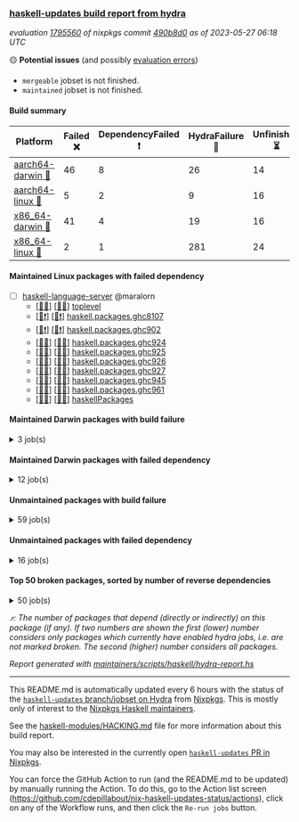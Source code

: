 ### [haskell-updates build report from hydra](https://hydra.nixos.org/jobset/nixpkgs/haskell-updates)
*evaluation [1795560](https://hydra.nixos.org/eval/1795560) of nixpkgs commit [490b8d0](https://github.com/NixOS/nixpkgs/commits/490b8d0c9a95da15df3af839cd65b924fe8f0d9a) as of 2023-05-27 06:18 UTC*

:yellow_circle: **Potential issues** (and possibly [evaluation errors](https://hydra.nixos.org/jobset/nixpkgs/haskell-updates))
  * `mergeable` jobset is not finished.
  * `maintained` jobset is not finished.

#### Build summary

 | Platform | Failed :x: | DependencyFailed :heavy_exclamation_mark: | HydraFailure :construction: | Unfinished :hourglass_flowing_sand: | Success :heavy_check_mark: | 
 | --- | --- | --- | --- | --- | --- | 
 | [aarch64-darwin :green_apple:](https://hydra.nixos.org/eval/1795560?filter=.aarch64-darwin) | 46 | 8 | 26 | 14 | 6422 | 
 | [aarch64-linux :iphone:](https://hydra.nixos.org/eval/1795560?filter=.aarch64-linux) | 5 | 2 | 9 | 16 | 6558 | 
 | [x86_64-darwin :apple:](https://hydra.nixos.org/eval/1795560?filter=.x86_64-darwin) | 41 | 4 | 19 | 16 | 6453 | 
 | [x86_64-linux :penguin:](https://hydra.nixos.org/eval/1795560?filter=.x86_64-linux) | 2 | 1 | 281 | 24 | 6329 | 
#### Maintained Linux packages with failed dependency
- [ ] [haskell-language-server](https://hydra.nixos.org/eval/1795560?filter=haskell-language-server) @maralorn
  - [[:iphone::construction:]](https://hydra.nixos.org/build/220674954) [[:penguin::construction:]](https://hydra.nixos.org/build/220668556) [toplevel](https://hydra.nixos.org/eval/1795560?filter=haskell-language-server)
  - [[:iphone::heavy_exclamation_mark:]](https://hydra.nixos.org/build/221745292) [[:penguin::heavy_exclamation_mark:]](https://hydra.nixos.org/build/221745296) [haskell.packages.ghc8107](https://hydra.nixos.org/eval/1795560?filter=haskell.packages.ghc8107.haskell-language-server)
  - [[:iphone::heavy_exclamation_mark:]](https://hydra.nixos.org/build/221745294) [[:penguin::heavy_exclamation_mark:]](https://hydra.nixos.org/build/221745299) [haskell.packages.ghc902](https://hydra.nixos.org/eval/1795560?filter=haskell.packages.ghc902.haskell-language-server)
  - [[:iphone::construction:]](https://hydra.nixos.org/build/220667219) [[:penguin::construction:]](https://hydra.nixos.org/build/220672480) [haskell.packages.ghc924](https://hydra.nixos.org/eval/1795560?filter=haskell.packages.ghc924.haskell-language-server)
  - [[:iphone::construction:]](https://hydra.nixos.org/build/220680070) [[:penguin::construction:]](https://hydra.nixos.org/build/220675760) [haskell.packages.ghc925](https://hydra.nixos.org/eval/1795560?filter=haskell.packages.ghc925.haskell-language-server)
  - [[:iphone::construction:]](https://hydra.nixos.org/build/220671491) [[:penguin::construction:]](https://hydra.nixos.org/build/220669832) [haskell.packages.ghc926](https://hydra.nixos.org/eval/1795560?filter=haskell.packages.ghc926.haskell-language-server)
  - [[:iphone::construction:]](https://hydra.nixos.org/build/220668489) [[:penguin::construction:]](https://hydra.nixos.org/build/220670980) [haskell.packages.ghc927](https://hydra.nixos.org/eval/1795560?filter=haskell.packages.ghc927.haskell-language-server)
  - [[:iphone::construction:]](https://hydra.nixos.org/build/220679066) [[:penguin::construction:]](https://hydra.nixos.org/build/220677753) [haskell.packages.ghc945](https://hydra.nixos.org/eval/1795560?filter=haskell.packages.ghc945.haskell-language-server)
  - [[:iphone::construction:]](https://hydra.nixos.org/build/220673971) [[:penguin::construction:]](https://hydra.nixos.org/build/220672856) [haskell.packages.ghc961](https://hydra.nixos.org/eval/1795560?filter=haskell.packages.ghc961.haskell-language-server)
  - [[:iphone::construction:]](https://hydra.nixos.org/build/220667119) [[:penguin::construction:]](https://hydra.nixos.org/build/220675067) [haskellPackages](https://hydra.nixos.org/eval/1795560?filter=haskellPackages.haskell-language-server)
#### Maintained Darwin packages with build failure
<details><summary>3 job(s) </summary>

- [ ] [gitit](https://hydra.nixos.org/eval/1795560?filter=gitit) @Profpatsch @sternenseemann
  - [[:green_apple::x:]](https://hydra.nixos.org/build/221789160) [[:apple::heavy_check_mark:]](https://hydra.nixos.org/build/221788917) [toplevel](https://hydra.nixos.org/eval/1795560?filter=gitit)
  - [[:green_apple::heavy_check_mark:]](https://hydra.nixos.org/build/221788954) [[:apple::heavy_check_mark:]](https://hydra.nixos.org/build/221789016) [haskellPackages](https://hydra.nixos.org/eval/1795560?filter=haskellPackages.gitit)
</details>

#### Maintained Darwin packages with failed dependency
<details><summary>12 job(s) </summary>

- [ ] [haskell-language-server](https://hydra.nixos.org/eval/1795560?filter=haskell-language-server) @maralorn
  - [[:green_apple::construction:]](https://hydra.nixos.org/build/220671651) [[:apple::construction:]](https://hydra.nixos.org/build/220674674) [toplevel](https://hydra.nixos.org/eval/1795560?filter=haskell-language-server)
  - [[:green_apple::heavy_exclamation_mark:]](https://hydra.nixos.org/build/221745303) [[:apple::heavy_exclamation_mark:]](https://hydra.nixos.org/build/221745302) [haskell.packages.ghc8107](https://hydra.nixos.org/eval/1795560?filter=haskell.packages.ghc8107.haskell-language-server)
  - [[:green_apple::heavy_exclamation_mark:]](https://hydra.nixos.org/build/221745291) [[:apple::heavy_exclamation_mark:]](https://hydra.nixos.org/build/221745297) [haskell.packages.ghc902](https://hydra.nixos.org/eval/1795560?filter=haskell.packages.ghc902.haskell-language-server)
  - [[:green_apple::construction:]](https://hydra.nixos.org/build/220669910) [[:apple::construction:]](https://hydra.nixos.org/build/220673658) [haskell.packages.ghc924](https://hydra.nixos.org/eval/1795560?filter=haskell.packages.ghc924.haskell-language-server)
  - [[:green_apple::construction:]](https://hydra.nixos.org/build/220678891) [[:apple::construction:]](https://hydra.nixos.org/build/220673143) [haskell.packages.ghc925](https://hydra.nixos.org/eval/1795560?filter=haskell.packages.ghc925.haskell-language-server)
  - [[:green_apple::construction:]](https://hydra.nixos.org/build/220678748) [[:apple::construction:]](https://hydra.nixos.org/build/220664423) [haskell.packages.ghc926](https://hydra.nixos.org/eval/1795560?filter=haskell.packages.ghc926.haskell-language-server)
  - [[:green_apple::construction:]](https://hydra.nixos.org/build/220666573) [[:apple::construction:]](https://hydra.nixos.org/build/220666424) [haskell.packages.ghc927](https://hydra.nixos.org/eval/1795560?filter=haskell.packages.ghc927.haskell-language-server)
  - [[:green_apple::construction:]](https://hydra.nixos.org/build/220665154) [[:apple::construction:]](https://hydra.nixos.org/build/220671071) [haskell.packages.ghc945](https://hydra.nixos.org/eval/1795560?filter=haskell.packages.ghc945.haskell-language-server)
  - [[:green_apple::construction:]](https://hydra.nixos.org/build/220663355) [[:apple::construction:]](https://hydra.nixos.org/build/220666320) [haskell.packages.ghc961](https://hydra.nixos.org/eval/1795560?filter=haskell.packages.ghc961.haskell-language-server)
  - [[:green_apple::construction:]](https://hydra.nixos.org/build/220673221) [[:apple::construction:]](https://hydra.nixos.org/build/220666377) [haskellPackages](https://hydra.nixos.org/eval/1795560?filter=haskellPackages.haskell-language-server)
- [ ] [[:green_apple::heavy_exclamation_mark:]](https://hydra.nixos.org/build/220674599) [[:apple::construction:]](https://hydra.nixos.org/build/220665526) [haskellPackages.streamly-lmdb](https://hydra.nixos.org/eval/1795560?filter=haskellPackages.streamly-lmdb) @shlok
</details>

#### Unmaintained packages with build failure
<details><summary>59 job(s) </summary>

- [ ] [[:green_apple::x:]](https://hydra.nixos.org/build/220667266) [[:iphone::heavy_check_mark:]](https://hydra.nixos.org/build/220672591) [[:apple::heavy_check_mark:]](https://hydra.nixos.org/build/220666229) [[:penguin::heavy_check_mark:]](https://hydra.nixos.org/build/220663004) [haskellPackages.di-core](https://hydra.nixos.org/eval/1795560?filter=haskellPackages.di-core)  :arrow_heading_up: 8 | 11
- [ ] [[:green_apple::x:]](https://hydra.nixos.org/build/221759939) [[:iphone::hourglass_flowing_sand:]](https://hydra.nixos.org/build/221759945) [[:apple::x:]](https://hydra.nixos.org/build/221759859) [[:penguin::hourglass_flowing_sand:]](https://hydra.nixos.org/build/221759933) [haskellPackages.inline-r](https://hydra.nixos.org/eval/1795560?filter=haskellPackages.inline-r)  :arrow_heading_up: 1 | 4
- [ ] [[:green_apple::heavy_check_mark:]](https://hydra.nixos.org/build/219814299) [[:iphone::x:]](https://hydra.nixos.org/build/219825954) [[:apple::heavy_check_mark:]](https://hydra.nixos.org/build/219822238) [[:penguin::heavy_check_mark:]](https://hydra.nixos.org/build/219821736) [haskellPackages.long-double](https://hydra.nixos.org/eval/1795560?filter=haskellPackages.long-double)  :arrow_heading_up: 1 | 2
- [ ] [[:green_apple::x:]](https://hydra.nixos.org/build/220663914) [[:iphone::heavy_check_mark:]](https://hydra.nixos.org/build/220667392) [[:apple::construction:]](https://hydra.nixos.org/build/220663478) [[:penguin::heavy_check_mark:]](https://hydra.nixos.org/build/220664487) [haskellPackages.posix-socket](https://hydra.nixos.org/eval/1795560?filter=haskellPackages.posix-socket)  :arrow_heading_up: 1 | 2
- [ ] [[:green_apple::x:]](https://hydra.nixos.org/build/219822134) [[:iphone::heavy_check_mark:]](https://hydra.nixos.org/build/220654727) [[:apple::x:]](https://hydra.nixos.org/build/219812749) [[:penguin::heavy_check_mark:]](https://hydra.nixos.org/build/220654786) [haskellPackages.openal-ffi](https://hydra.nixos.org/eval/1795560?filter=haskellPackages.openal-ffi)  :arrow_heading_up: 1 | 1
- [ ] [[:green_apple::heavy_check_mark:]](https://hydra.nixos.org/build/219822225) [[:iphone::x:]](https://hydra.nixos.org/build/219803223) [[:apple::heavy_check_mark:]](https://hydra.nixos.org/build/219803406) [[:penguin::heavy_check_mark:]](https://hydra.nixos.org/build/219805721) [haskellPackages.freetype2](https://hydra.nixos.org/eval/1795560?filter=haskellPackages.freetype2)  :arrow_heading_up: 0 | 11
- [ ] [[:green_apple::x:]](https://hydra.nixos.org/build/219812129) [[:iphone::heavy_check_mark:]](https://hydra.nixos.org/build/219809287) [[:apple::x:]](https://hydra.nixos.org/build/219811502) [[:penguin::heavy_check_mark:]](https://hydra.nixos.org/build/219816947) [haskellPackages.llvm-tf](https://hydra.nixos.org/eval/1795560?filter=haskellPackages.llvm-tf)  :arrow_heading_up: 0 | 6
- [ ] [[:green_apple::construction:]](https://hydra.nixos.org/build/220664003) [[:iphone::heavy_check_mark:]](https://hydra.nixos.org/build/220664160) [[:apple::x:]](https://hydra.nixos.org/build/220668969) [[:penguin::heavy_check_mark:]](https://hydra.nixos.org/build/220670378) [haskellPackages.pipes-zlib](https://hydra.nixos.org/eval/1795560?filter=haskellPackages.pipes-zlib)  :arrow_heading_up: 0 | 5
- [ ] [[:green_apple::x:]](https://hydra.nixos.org/build/220662956) [[:iphone::heavy_check_mark:]](https://hydra.nixos.org/build/220675345) [[:apple::heavy_check_mark:]](https://hydra.nixos.org/build/220676979) [[:penguin::heavy_check_mark:]](https://hydra.nixos.org/build/220665680) [haskellPackages.folds](https://hydra.nixos.org/eval/1795560?filter=haskellPackages.folds)  :arrow_heading_up: 0 | 3
- [ ] [[:green_apple::x:]](https://hydra.nixos.org/build/219813459) [[:iphone::x:]](https://hydra.nixos.org/build/219807333) [[:apple::heavy_check_mark:]](https://hydra.nixos.org/build/219815125) [[:penguin::heavy_check_mark:]](https://hydra.nixos.org/build/219809651) [haskellPackages.picosat](https://hydra.nixos.org/eval/1795560?filter=haskellPackages.picosat)  :arrow_heading_up: 0 | 3
- [ ] [[:green_apple::x:]](https://hydra.nixos.org/build/219800520) [[:iphone::heavy_check_mark:]](https://hydra.nixos.org/build/219812915) [[:apple::heavy_check_mark:]](https://hydra.nixos.org/build/219810990) [[:penguin::heavy_check_mark:]](https://hydra.nixos.org/build/219819715) [haskellPackages.LibZip](https://hydra.nixos.org/eval/1795560?filter=haskellPackages.LibZip)  :arrow_heading_up: 0 | 2
- [ ] [[:green_apple::heavy_check_mark:]](https://hydra.nixos.org/build/220675337) [[:iphone::heavy_check_mark:]](https://hydra.nixos.org/build/220674799) [[:apple::x:]](https://hydra.nixos.org/build/220673501) [[:penguin::heavy_check_mark:]](https://hydra.nixos.org/build/220674366) [haskellPackages.quic](https://hydra.nixos.org/eval/1795560?filter=haskellPackages.quic)  :arrow_heading_up: 0 | 2
- [ ] [[:green_apple::x:]](https://hydra.nixos.org/build/220667776) [[:iphone::heavy_check_mark:]](https://hydra.nixos.org/build/220663749) [[:apple::heavy_check_mark:]](https://hydra.nixos.org/build/220663336) [[:penguin::heavy_check_mark:]](https://hydra.nixos.org/build/220680678) [haskellPackages.rocksdb-haskell](https://hydra.nixos.org/eval/1795560?filter=haskellPackages.rocksdb-haskell)  :arrow_heading_up: 0 | 2
- [ ] [[:green_apple::construction:]](https://hydra.nixos.org/build/220674495) [[:iphone::heavy_check_mark:]](https://hydra.nixos.org/build/220670948) [[:apple::x:]](https://hydra.nixos.org/build/220672647) [[:penguin::heavy_check_mark:]](https://hydra.nixos.org/build/220665306) [haskellPackages.h-raylib](https://hydra.nixos.org/eval/1795560?filter=haskellPackages.h-raylib)  :arrow_heading_up: 0 | 1
- [ ] [[:green_apple::x:]](https://hydra.nixos.org/build/219825934) [[:iphone::heavy_check_mark:]](https://hydra.nixos.org/build/219821588) [[:apple::x:]](https://hydra.nixos.org/build/219816946) [[:penguin::heavy_check_mark:]](https://hydra.nixos.org/build/219801127) [haskellPackages.hamid](https://hydra.nixos.org/eval/1795560?filter=haskellPackages.hamid)  :arrow_heading_up: 0 | 1
- [ ] [[:green_apple::x:]](https://hydra.nixos.org/build/219819697) [[:iphone::heavy_check_mark:]](https://hydra.nixos.org/build/219822624) [[:apple::x:]](https://hydra.nixos.org/build/219800704) [[:penguin::heavy_check_mark:]](https://hydra.nixos.org/build/219816187) [haskellPackages.huckleberry](https://hydra.nixos.org/eval/1795560?filter=haskellPackages.huckleberry)  :arrow_heading_up: 0 | 1
- [ ] [[:green_apple::heavy_check_mark:]](https://hydra.nixos.org/build/220680094) [[:iphone::heavy_check_mark:]](https://hydra.nixos.org/build/220667181) [[:apple::heavy_check_mark:]](https://hydra.nixos.org/build/220669571) [[:penguin::x:]](https://hydra.nixos.org/build/220680646) [haskellPackages.openai-servant](https://hydra.nixos.org/eval/1795560?filter=haskellPackages.openai-servant)  :arrow_heading_up: 0 | 1
- [ ] [[:green_apple::x:]](https://hydra.nixos.org/build/219820633) [[:iphone::heavy_check_mark:]](https://hydra.nixos.org/build/219806252) [[:apple::x:]](https://hydra.nixos.org/build/219824785) [[:penguin::heavy_check_mark:]](https://hydra.nixos.org/build/219812547) [haskellPackages.select](https://hydra.nixos.org/eval/1795560?filter=haskellPackages.select)  :arrow_heading_up: 0 | 1
- [ ] [[:green_apple::x:]](https://hydra.nixos.org/build/220664008) [[:iphone::heavy_check_mark:]](https://hydra.nixos.org/build/220669896) [[:apple::x:]](https://hydra.nixos.org/build/220668553) [[:penguin::heavy_check_mark:]](https://hydra.nixos.org/build/220664077) [haskellPackages.sysinfo](https://hydra.nixos.org/eval/1795560?filter=haskellPackages.sysinfo)  :arrow_heading_up: 0 | 1
- [ ] [[:green_apple::heavy_check_mark:]](https://hydra.nixos.org/build/220666676) [[:iphone::heavy_check_mark:]](https://hydra.nixos.org/build/220677456) [[:apple::x:]](https://hydra.nixos.org/build/220679040) [[:penguin::heavy_check_mark:]](https://hydra.nixos.org/build/220663626) [haskellPackages.FractalArt](https://hydra.nixos.org/eval/1795560?filter=haskellPackages.FractalArt) 
- [ ] [[:green_apple::heavy_check_mark:]](https://hydra.nixos.org/build/219804981) [[:iphone::x:]](https://hydra.nixos.org/build/219820285) [[:apple::heavy_check_mark:]](https://hydra.nixos.org/build/219811233) [[:penguin::heavy_check_mark:]](https://hydra.nixos.org/build/219808597) [haskellPackages.HsASA](https://hydra.nixos.org/eval/1795560?filter=haskellPackages.HsASA) 
- [ ] [[:green_apple::x:]](https://hydra.nixos.org/build/219814180) [[:iphone::heavy_check_mark:]](https://hydra.nixos.org/build/220654625) [[:apple::x:]](https://hydra.nixos.org/build/219800504) [[:penguin::heavy_check_mark:]](https://hydra.nixos.org/build/220654775) [haskellPackages.al](https://hydra.nixos.org/eval/1795560?filter=haskellPackages.al) 
- [ ] [[:green_apple::heavy_check_mark:]](https://hydra.nixos.org/build/220668788) [[:iphone::heavy_check_mark:]](https://hydra.nixos.org/build/220668407) [[:apple::x:]](https://hydra.nixos.org/build/220675331) [[:penguin::heavy_check_mark:]](https://hydra.nixos.org/build/220669322) [haskellPackages.env-extra](https://hydra.nixos.org/eval/1795560?filter=haskellPackages.env-extra) 
- [ ] [[:green_apple::construction:]](https://hydra.nixos.org/build/220666028) [[:iphone::heavy_check_mark:]](https://hydra.nixos.org/build/220673941) [[:apple::x:]](https://hydra.nixos.org/build/220667021) [[:penguin::heavy_check_mark:]](https://hydra.nixos.org/build/220668977) [haskellPackages.epub-tools](https://hydra.nixos.org/eval/1795560?filter=haskellPackages.epub-tools) 
- [ ] [[:green_apple::x:]](https://hydra.nixos.org/build/220679754) [[:iphone::heavy_check_mark:]](https://hydra.nixos.org/build/220663220) [[:apple::heavy_check_mark:]](https://hydra.nixos.org/build/220666586) [[:penguin::heavy_check_mark:]](https://hydra.nixos.org/build/220669034) [haskellPackages.executable-hash](https://hydra.nixos.org/eval/1795560?filter=haskellPackages.executable-hash) 
- [ ] [[:green_apple::x:]](https://hydra.nixos.org/build/219809876) [[:iphone::heavy_check_mark:]](https://hydra.nixos.org/build/219804080) [[:apple::x:]](https://hydra.nixos.org/build/219823069) [[:penguin::heavy_check_mark:]](https://hydra.nixos.org/build/219807643) [haskellPackages.float128](https://hydra.nixos.org/eval/1795560?filter=haskellPackages.float128) 
- [ ] [[:green_apple::x:]](https://hydra.nixos.org/build/219801234) [[:iphone::heavy_check_mark:]](https://hydra.nixos.org/build/219826945) [[:apple::x:]](https://hydra.nixos.org/build/219804199) [[:penguin::heavy_check_mark:]](https://hydra.nixos.org/build/219813269) [haskellPackages.fudgets](https://hydra.nixos.org/eval/1795560?filter=haskellPackages.fudgets) 
- [ ] [[:green_apple::x:]](https://hydra.nixos.org/build/220663823) [[:iphone::heavy_check_mark:]](https://hydra.nixos.org/build/220667000) [[:apple::x:]](https://hydra.nixos.org/build/220681099) [[:penguin::heavy_check_mark:]](https://hydra.nixos.org/build/220677047) [haskellPackages.gerrit](https://hydra.nixos.org/eval/1795560?filter=haskellPackages.gerrit) 
- [ ] [[:green_apple::x:]](https://hydra.nixos.org/build/220664698) [[:apple::construction:]](https://hydra.nixos.org/build/220666452) [haskellPackages.gtk-mac-integration](https://hydra.nixos.org/eval/1795560?filter=haskellPackages.gtk-mac-integration) 
- [ ] [[:green_apple::x:]](https://hydra.nixos.org/build/220665066) [[:apple::construction:]](https://hydra.nixos.org/build/220677797) [haskellPackages.gtk3-mac-integration](https://hydra.nixos.org/eval/1795560?filter=haskellPackages.gtk3-mac-integration) 
- [ ] [[:green_apple::x:]](https://hydra.nixos.org/build/220665837) [[:iphone::heavy_check_mark:]](https://hydra.nixos.org/build/220676244) [[:apple::x:]](https://hydra.nixos.org/build/220671509) [[:penguin::heavy_check_mark:]](https://hydra.nixos.org/build/220678334) [haskellPackages.hinotify-conduit](https://hydra.nixos.org/eval/1795560?filter=haskellPackages.hinotify-conduit) 
- [ ] [[:green_apple::x:]](https://hydra.nixos.org/build/221789035) [[:iphone::construction:]](https://hydra.nixos.org/build/220666984) [[:apple::x:]](https://hydra.nixos.org/build/221788751) [[:penguin::x:]](https://hydra.nixos.org/build/220670881) [haskellPackages.hprox](https://hydra.nixos.org/eval/1795560?filter=haskellPackages.hprox) 
- [ ] [[:green_apple::x:]](https://hydra.nixos.org/build/219821028) [[:iphone::heavy_check_mark:]](https://hydra.nixos.org/build/219807066) [[:apple::x:]](https://hydra.nixos.org/build/219813734) [[:penguin::heavy_check_mark:]](https://hydra.nixos.org/build/219804801) [haskellPackages.hsshellscript](https://hydra.nixos.org/eval/1795560?filter=haskellPackages.hsshellscript) 
- [ ] [[:green_apple::x:]](https://hydra.nixos.org/build/219810435) [[:iphone::heavy_check_mark:]](https://hydra.nixos.org/build/219825726) [[:apple::x:]](https://hydra.nixos.org/build/219811526) [[:penguin::heavy_check_mark:]](https://hydra.nixos.org/build/219822429) [haskellPackages.hssourceinfo](https://hydra.nixos.org/eval/1795560?filter=haskellPackages.hssourceinfo) 
- [ ] [[:green_apple::construction:]](https://hydra.nixos.org/build/220678028) [[:iphone::heavy_check_mark:]](https://hydra.nixos.org/build/220663334) [[:apple::x:]](https://hydra.nixos.org/build/220676920) [[:penguin::heavy_check_mark:]](https://hydra.nixos.org/build/220667254) [haskellPackages.hunspell-hs](https://hydra.nixos.org/eval/1795560?filter=haskellPackages.hunspell-hs) 
- [ ] [[:apple::x:]](https://hydra.nixos.org/build/220679278) [[:penguin::heavy_check_mark:]](https://hydra.nixos.org/build/220668669) [haskellPackages.inline-asm](https://hydra.nixos.org/eval/1795560?filter=haskellPackages.inline-asm) 
- [ ] [[:green_apple::x:]](https://hydra.nixos.org/build/220675129) [[:iphone::heavy_check_mark:]](https://hydra.nixos.org/build/220666017) [[:apple::x:]](https://hydra.nixos.org/build/220672131) [[:penguin::heavy_check_mark:]](https://hydra.nixos.org/build/220668910) [haskellPackages.interprocess](https://hydra.nixos.org/eval/1795560?filter=haskellPackages.interprocess) 
- [ ] [[:green_apple::x:]](https://hydra.nixos.org/build/220663530) [[:iphone::heavy_check_mark:]](https://hydra.nixos.org/build/220678870) [[:apple::x:]](https://hydra.nixos.org/build/220678665) [[:penguin::heavy_check_mark:]](https://hydra.nixos.org/build/220675835) [haskellPackages.intricacy](https://hydra.nixos.org/eval/1795560?filter=haskellPackages.intricacy) 
- [ ] [[:green_apple::x:]](https://hydra.nixos.org/build/220666058) [[:iphone::heavy_check_mark:]](https://hydra.nixos.org/build/220677206) [[:apple::x:]](https://hydra.nixos.org/build/220676170) [[:penguin::heavy_check_mark:]](https://hydra.nixos.org/build/220677537) [haskellPackages.ipcvar](https://hydra.nixos.org/eval/1795560?filter=haskellPackages.ipcvar) 
- [ ] [[:green_apple::x:]](https://hydra.nixos.org/build/219800542) [[:apple::x:]](https://hydra.nixos.org/build/219820765) [haskellPackages.kqueue](https://hydra.nixos.org/eval/1795560?filter=haskellPackages.kqueue) 
- [ ] [[:green_apple::x:]](https://hydra.nixos.org/build/220663666) [[:iphone::heavy_check_mark:]](https://hydra.nixos.org/build/220666513) [[:apple::heavy_check_mark:]](https://hydra.nixos.org/build/220674246) [[:penguin::heavy_check_mark:]](https://hydra.nixos.org/build/220671788) [haskellPackages.leveldb-haskell-fork](https://hydra.nixos.org/eval/1795560?filter=haskellPackages.leveldb-haskell-fork) 
- [ ] [[:green_apple::x:]](https://hydra.nixos.org/build/219822295) [[:iphone::heavy_check_mark:]](https://hydra.nixos.org/build/219818808) [[:apple::x:]](https://hydra.nixos.org/build/219814308) [[:penguin::heavy_check_mark:]](https://hydra.nixos.org/build/219826096) [haskellPackages.linux-framebuffer](https://hydra.nixos.org/eval/1795560?filter=haskellPackages.linux-framebuffer) 
- [ ] [[:green_apple::x:]](https://hydra.nixos.org/build/220678588) [[:iphone::heavy_check_mark:]](https://hydra.nixos.org/build/220669681) [[:apple::x:]](https://hydra.nixos.org/build/220665896) [[:penguin::heavy_check_mark:]](https://hydra.nixos.org/build/220666608) [haskellPackages.memzero](https://hydra.nixos.org/eval/1795560?filter=haskellPackages.memzero) 
- [ ] [[:green_apple::x:]](https://hydra.nixos.org/build/220669328) [[:iphone::heavy_check_mark:]](https://hydra.nixos.org/build/220672682) [[:apple::construction:]](https://hydra.nixos.org/build/220663980) [[:penguin::heavy_check_mark:]](https://hydra.nixos.org/build/220677561) [haskellPackages.persistent-pagination](https://hydra.nixos.org/eval/1795560?filter=haskellPackages.persistent-pagination) 
- [ ] [[:green_apple::construction:]](https://hydra.nixos.org/build/220670688) [[:iphone::heavy_check_mark:]](https://hydra.nixos.org/build/220673411) [[:apple::x:]](https://hydra.nixos.org/build/220679370) [[:penguin::heavy_check_mark:]](https://hydra.nixos.org/build/220680712) [haskellPackages.phatsort](https://hydra.nixos.org/eval/1795560?filter=haskellPackages.phatsort) 
- [ ] [[:green_apple::x:]](https://hydra.nixos.org/build/220671408) [[:iphone::heavy_check_mark:]](https://hydra.nixos.org/build/220677073) [[:apple::x:]](https://hydra.nixos.org/build/220678684) [[:penguin::heavy_check_mark:]](https://hydra.nixos.org/build/220667629) [haskellPackages.ping-wrapper](https://hydra.nixos.org/eval/1795560?filter=haskellPackages.ping-wrapper) 
- [ ] [[:green_apple::x:]](https://hydra.nixos.org/build/220675618) [[:iphone::heavy_check_mark:]](https://hydra.nixos.org/build/220663840) [[:apple::x:]](https://hydra.nixos.org/build/220671638) [[:penguin::heavy_check_mark:]](https://hydra.nixos.org/build/220672243) [haskellPackages.posix-timer](https://hydra.nixos.org/eval/1795560?filter=haskellPackages.posix-timer) 
- [ ] [[:green_apple::x:]](https://hydra.nixos.org/build/220668876) [[:iphone::heavy_check_mark:]](https://hydra.nixos.org/build/220669898) [[:apple::x:]](https://hydra.nixos.org/build/220663210) [[:penguin::heavy_check_mark:]](https://hydra.nixos.org/build/220675360) [haskellPackages.procex](https://hydra.nixos.org/eval/1795560?filter=haskellPackages.procex) 
- [ ] [[:green_apple::x:]](https://hydra.nixos.org/build/220669367) [[:iphone::heavy_check_mark:]](https://hydra.nixos.org/build/220673784) [[:apple::x:]](https://hydra.nixos.org/build/220664292) [[:penguin::heavy_check_mark:]](https://hydra.nixos.org/build/220666666) [haskellPackages.pthread](https://hydra.nixos.org/eval/1795560?filter=haskellPackages.pthread) 
- [ ] [[:green_apple::x:]](https://hydra.nixos.org/build/220678297) [[:iphone::heavy_check_mark:]](https://hydra.nixos.org/build/220664354) [[:apple::x:]](https://hydra.nixos.org/build/220663049) [[:penguin::heavy_check_mark:]](https://hydra.nixos.org/build/220678586) [haskellPackages.sandwich-webdriver](https://hydra.nixos.org/eval/1795560?filter=haskellPackages.sandwich-webdriver) 
- [ ] [[:green_apple::x:]](https://hydra.nixos.org/build/221788754) [[:iphone::heavy_check_mark:]](https://hydra.nixos.org/build/220677121) [[:apple::x:]](https://hydra.nixos.org/build/221789222) [[:penguin::construction:]](https://hydra.nixos.org/build/220667381) [haskellPackages.servant-serialization](https://hydra.nixos.org/eval/1795560?filter=haskellPackages.servant-serialization) 
- [ ] [[:green_apple::construction:]](https://hydra.nixos.org/build/220680197) [[:iphone::heavy_check_mark:]](https://hydra.nixos.org/build/220666955) [[:apple::x:]](https://hydra.nixos.org/build/220675848) [[:penguin::heavy_check_mark:]](https://hydra.nixos.org/build/220664587) [haskellPackages.tailfile-hinotify](https://hydra.nixos.org/eval/1795560?filter=haskellPackages.tailfile-hinotify) 
- [ ] [[:green_apple::x:]](https://hydra.nixos.org/build/219826291) [[:iphone::heavy_check_mark:]](https://hydra.nixos.org/build/219817389) [[:apple::heavy_check_mark:]](https://hydra.nixos.org/build/219824990) [[:penguin::heavy_check_mark:]](https://hydra.nixos.org/build/219817995) [haskellPackages.unix-simple](https://hydra.nixos.org/eval/1795560?filter=haskellPackages.unix-simple) 
- [ ] [[:green_apple::x:]](https://hydra.nixos.org/build/219809361) [[:iphone::heavy_check_mark:]](https://hydra.nixos.org/build/219803711) [[:apple::heavy_check_mark:]](https://hydra.nixos.org/build/219811479) [[:penguin::heavy_check_mark:]](https://hydra.nixos.org/build/219823027) [tests.haskell.writers](https://hydra.nixos.org/eval/1795560?filter=tests.haskell.writers) 
- [ ] [[:green_apple::x:]](https://hydra.nixos.org/build/220672160) [[:iphone::x:]](https://hydra.nixos.org/build/220668648) [[:apple::heavy_check_mark:]](https://hydra.nixos.org/build/220666710) [[:penguin::heavy_check_mark:]](https://hydra.nixos.org/build/220671330) [haskellPackages.x86-64bit](https://hydra.nixos.org/eval/1795560?filter=haskellPackages.x86-64bit) 
- [ ] [[:green_apple::x:]](https://hydra.nixos.org/build/219822322) [[:iphone::heavy_check_mark:]](https://hydra.nixos.org/build/219825759) [[:apple::x:]](https://hydra.nixos.org/build/219807975) [[:penguin::heavy_check_mark:]](https://hydra.nixos.org/build/219826416) [haskellPackages.xmonad-utils](https://hydra.nixos.org/eval/1795560?filter=haskellPackages.xmonad-utils) 
- [ ] [[:green_apple::x:]](https://hydra.nixos.org/build/219801213) [[:iphone::heavy_check_mark:]](https://hydra.nixos.org/build/219810179) [[:apple::x:]](https://hydra.nixos.org/build/219804083) [[:penguin::heavy_check_mark:]](https://hydra.nixos.org/build/219808253) [haskellPackages.yoga](https://hydra.nixos.org/eval/1795560?filter=haskellPackages.yoga) 
- [ ] [[:green_apple::x:]](https://hydra.nixos.org/build/219816446) [[:iphone::heavy_check_mark:]](https://hydra.nixos.org/build/219820803) [[:apple::x:]](https://hydra.nixos.org/build/219813688) [[:penguin::heavy_check_mark:]](https://hydra.nixos.org/build/219823923) [haskellPackages.zot](https://hydra.nixos.org/eval/1795560?filter=haskellPackages.zot) 
- [ ] [[:green_apple::x:]](https://hydra.nixos.org/build/219824912) [[:iphone::heavy_check_mark:]](https://hydra.nixos.org/build/219799911) [[:apple::x:]](https://hydra.nixos.org/build/219810001) [[:penguin::heavy_check_mark:]](https://hydra.nixos.org/build/219801441) [haskellPackages.zxcvbn-c](https://hydra.nixos.org/eval/1795560?filter=haskellPackages.zxcvbn-c) 
</details>

#### Unmaintained packages with failed dependency
<details><summary>16 job(s) </summary>

- [ ] [[:green_apple::heavy_exclamation_mark:]](https://hydra.nixos.org/build/220665223) [[:iphone::heavy_check_mark:]](https://hydra.nixos.org/build/220664350) [[:apple::heavy_check_mark:]](https://hydra.nixos.org/build/220668366) [[:penguin::heavy_check_mark:]](https://hydra.nixos.org/build/220664977) [haskellPackages.di-handle](https://hydra.nixos.org/eval/1795560?filter=haskellPackages.di-handle)  :arrow_heading_up: 6 | 9
- [ ] [[:green_apple::heavy_exclamation_mark:]](https://hydra.nixos.org/build/220676567) [[:iphone::heavy_check_mark:]](https://hydra.nixos.org/build/220664825) [[:apple::heavy_check_mark:]](https://hydra.nixos.org/build/220667532) [[:penguin::heavy_check_mark:]](https://hydra.nixos.org/build/220674789) [haskellPackages.di-monad](https://hydra.nixos.org/eval/1795560?filter=haskellPackages.di-monad)  :arrow_heading_up: 6 | 9
- [ ] [hoogle](https://hydra.nixos.org/eval/1795560?filter=hoogle)  :arrow_heading_up: 3 | 4
  - [[:green_apple::heavy_check_mark:]](https://hydra.nixos.org/build/221789271) [[:iphone::heavy_check_mark:]](https://hydra.nixos.org/build/220679940) [[:apple::heavy_check_mark:]](https://hydra.nixos.org/build/221788958) [[:penguin::heavy_check_mark:]](https://hydra.nixos.org/build/220667393) [haskell.packages.ghc8107](https://hydra.nixos.org/eval/1795560?filter=haskell.packages.ghc8107.hoogle)
  -  [[:iphone::heavy_check_mark:]](https://hydra.nixos.org/build/220666273) [[:apple::heavy_check_mark:]](https://hydra.nixos.org/build/221789049) [[:penguin::heavy_check_mark:]](https://hydra.nixos.org/build/220670671) [haskell.packages.ghc884](https://hydra.nixos.org/eval/1795560?filter=haskell.packages.ghc884.hoogle)
  - [[:green_apple::heavy_check_mark:]](https://hydra.nixos.org/build/221788944) [[:iphone::heavy_check_mark:]](https://hydra.nixos.org/build/220676665) [[:apple::heavy_check_mark:]](https://hydra.nixos.org/build/221789078) [[:penguin::heavy_check_mark:]](https://hydra.nixos.org/build/220678391) [haskell.packages.ghc902](https://hydra.nixos.org/eval/1795560?filter=haskell.packages.ghc902.hoogle)
  - [[:green_apple::heavy_check_mark:]](https://hydra.nixos.org/build/221788758) [[:iphone::heavy_check_mark:]](https://hydra.nixos.org/build/220680572) [[:apple::heavy_check_mark:]](https://hydra.nixos.org/build/221788996) [[:penguin::heavy_check_mark:]](https://hydra.nixos.org/build/220675236) [haskell.packages.ghc924](https://hydra.nixos.org/eval/1795560?filter=haskell.packages.ghc924.hoogle)
  - [[:green_apple::heavy_exclamation_mark:]](https://hydra.nixos.org/build/221788804) [[:iphone::heavy_check_mark:]](https://hydra.nixos.org/build/220667661) [[:apple::heavy_check_mark:]](https://hydra.nixos.org/build/221788876) [[:penguin::heavy_check_mark:]](https://hydra.nixos.org/build/220680823) [haskell.packages.ghc925](https://hydra.nixos.org/eval/1795560?filter=haskell.packages.ghc925.hoogle)
  - [[:green_apple::heavy_check_mark:]](https://hydra.nixos.org/build/221789026) [[:iphone::heavy_check_mark:]](https://hydra.nixos.org/build/220680336) [[:apple::heavy_check_mark:]](https://hydra.nixos.org/build/221789143) [[:penguin::heavy_check_mark:]](https://hydra.nixos.org/build/220664917) [haskell.packages.ghc926](https://hydra.nixos.org/eval/1795560?filter=haskell.packages.ghc926.hoogle)
  - [[:green_apple::heavy_check_mark:]](https://hydra.nixos.org/build/221789090) [[:iphone::heavy_check_mark:]](https://hydra.nixos.org/build/220667468) [[:apple::heavy_check_mark:]](https://hydra.nixos.org/build/221789081) [[:penguin::heavy_check_mark:]](https://hydra.nixos.org/build/220668803) [haskell.packages.ghc927](https://hydra.nixos.org/eval/1795560?filter=haskell.packages.ghc927.hoogle)
  - [[:green_apple::heavy_check_mark:]](https://hydra.nixos.org/build/221788786) [[:iphone::heavy_check_mark:]](https://hydra.nixos.org/build/220663052) [[:apple::heavy_check_mark:]](https://hydra.nixos.org/build/221788847) [[:penguin::heavy_check_mark:]](https://hydra.nixos.org/build/220667182) [haskell.packages.ghc945](https://hydra.nixos.org/eval/1795560?filter=haskell.packages.ghc945.hoogle)
  - [[:green_apple::heavy_check_mark:]](https://hydra.nixos.org/build/221788932) [[:iphone::heavy_check_mark:]](https://hydra.nixos.org/build/220678381) [[:apple::heavy_check_mark:]](https://hydra.nixos.org/build/221789263) [[:penguin::heavy_check_mark:]](https://hydra.nixos.org/build/220678298) [haskellPackages](https://hydra.nixos.org/eval/1795560?filter=haskellPackages.hoogle)
- [ ] [[:green_apple::heavy_exclamation_mark:]](https://hydra.nixos.org/build/221759898) [[:iphone::hourglass_flowing_sand:]](https://hydra.nixos.org/build/221759940) [[:apple::heavy_exclamation_mark:]](https://hydra.nixos.org/build/221759880) [[:penguin::hourglass_flowing_sand:]](https://hydra.nixos.org/build/221759862) [haskellPackages.H](https://hydra.nixos.org/eval/1795560?filter=haskellPackages.H) 
- [ ] [[:green_apple::heavy_exclamation_mark:]](https://hydra.nixos.org/build/221759911) [[:iphone::hourglass_flowing_sand:]](https://hydra.nixos.org/build/221759863) [[:apple::heavy_exclamation_mark:]](https://hydra.nixos.org/build/221759808) [[:penguin::hourglass_flowing_sand:]](https://hydra.nixos.org/build/221759906) [haskellPackages.ihaskell-inline-r](https://hydra.nixos.org/eval/1795560?filter=haskellPackages.ihaskell-inline-r) 
- [ ] [[:green_apple::heavy_check_mark:]](https://hydra.nixos.org/build/220671859) [[:iphone::heavy_exclamation_mark:]](https://hydra.nixos.org/build/220672987) [[:apple::heavy_check_mark:]](https://hydra.nixos.org/build/220671955) [[:penguin::heavy_check_mark:]](https://hydra.nixos.org/build/220671949) [haskellPackages.rounded-hw](https://hydra.nixos.org/eval/1795560?filter=haskellPackages.rounded-hw) 
- [ ] [[:green_apple::heavy_exclamation_mark:]](https://hydra.nixos.org/build/219813925) [[:iphone::heavy_check_mark:]](https://hydra.nixos.org/build/219824945) [[:apple::heavy_exclamation_mark:]](https://hydra.nixos.org/build/219800400) [[:penguin::heavy_check_mark:]](https://hydra.nixos.org/build/219812917) [haskellPackages.xbattbar](https://hydra.nixos.org/eval/1795560?filter=haskellPackages.xbattbar) 
</details>

#### Top 50 broken packages, sorted by number of reverse dependencies
<details><summary>50 job(s) </summary>

[amazonka-core](https://packdeps.haskellers.com/reverse/amazonka-core) :arrow_heading_up: 188  
[gogol-core](https://packdeps.haskellers.com/reverse/gogol-core) :arrow_heading_up: 184  
[haskell98](https://packdeps.haskellers.com/reverse/haskell98) :arrow_heading_up: 153  
[enumerator](https://packdeps.haskellers.com/reverse/enumerator) :arrow_heading_up: 56  
[util](https://packdeps.haskellers.com/reverse/util) :arrow_heading_up: 49  
[derive](https://packdeps.haskellers.com/reverse/derive) :arrow_heading_up: 48  
[amazonka](https://packdeps.haskellers.com/reverse/amazonka) :arrow_heading_up: 46  
[cgi](https://packdeps.haskellers.com/reverse/cgi) :arrow_heading_up: 46  
[accelerate](https://packdeps.haskellers.com/reverse/accelerate) :arrow_heading_up: 42  
[TypeCompose](https://packdeps.haskellers.com/reverse/TypeCompose) :arrow_heading_up: 39  
[PrimitiveArray](https://packdeps.haskellers.com/reverse/PrimitiveArray) :arrow_heading_up: 35  
[rank1dynamic](https://packdeps.haskellers.com/reverse/rank1dynamic) :arrow_heading_up: 33  
[distributed-static](https://packdeps.haskellers.com/reverse/distributed-static) :arrow_heading_up: 31  
[distributed-process](https://packdeps.haskellers.com/reverse/distributed-process) :arrow_heading_up: 30  
[iteratee](https://packdeps.haskellers.com/reverse/iteratee) :arrow_heading_up: 29  
[polysemy-resume](https://packdeps.haskellers.com/reverse/polysemy-resume) :arrow_heading_up: 27  
[sydtest](https://packdeps.haskellers.com/reverse/sydtest) :arrow_heading_up: 27  
[polysemy-conc](https://packdeps.haskellers.com/reverse/polysemy-conc) :arrow_heading_up: 26  
[crypto-numbers](https://packdeps.haskellers.com/reverse/crypto-numbers) :arrow_heading_up: 25  
[either-unwrap](https://packdeps.haskellers.com/reverse/either-unwrap) :arrow_heading_up: 25  
[polysemy-log](https://packdeps.haskellers.com/reverse/polysemy-log) :arrow_heading_up: 24  
[crypto-pubkey](https://packdeps.haskellers.com/reverse/crypto-pubkey) :arrow_heading_up: 22  
[haskelldb](https://packdeps.haskellers.com/reverse/haskelldb) :arrow_heading_up: 22  
[wxdirect](https://packdeps.haskellers.com/reverse/wxdirect) :arrow_heading_up: 22  
[BiobaseTypes](https://packdeps.haskellers.com/reverse/BiobaseTypes) :arrow_heading_up: 21  
[alg](https://packdeps.haskellers.com/reverse/alg) :arrow_heading_up: 21  
[amazonka-s3](https://packdeps.haskellers.com/reverse/amazonka-s3) :arrow_heading_up: 21  
[mmsyn2](https://packdeps.haskellers.com/reverse/mmsyn2) :arrow_heading_up: 21  
[wxc](https://packdeps.haskellers.com/reverse/wxc) :arrow_heading_up: 21  
[biocore](https://packdeps.haskellers.com/reverse/biocore) :arrow_heading_up: 20  
[bzlib](https://packdeps.haskellers.com/reverse/bzlib) :arrow_heading_up: 20  
[exon](https://packdeps.haskellers.com/reverse/exon) :arrow_heading_up: 20  
[wxcore](https://packdeps.haskellers.com/reverse/wxcore) :arrow_heading_up: 20  
[attoparsec-enumerator](https://packdeps.haskellers.com/reverse/attoparsec-enumerator) :arrow_heading_up: 19  
[bytestring-show](https://packdeps.haskellers.com/reverse/bytestring-show) :arrow_heading_up: 19  
[fay](https://packdeps.haskellers.com/reverse/fay) :arrow_heading_up: 19  
[gi-soup](https://packdeps.haskellers.com/reverse/gi-soup) :arrow_heading_up: 19  
[incipit](https://packdeps.haskellers.com/reverse/incipit) :arrow_heading_up: 19  
[wx](https://packdeps.haskellers.com/reverse/wx) :arrow_heading_up: 19  
[BiobaseENA](https://packdeps.haskellers.com/reverse/BiobaseENA) :arrow_heading_up: 18  
[asn1-data](https://packdeps.haskellers.com/reverse/asn1-data) :arrow_heading_up: 18  
[dbus-core](https://packdeps.haskellers.com/reverse/dbus-core) :arrow_heading_up: 18  
[gtksourceview2](https://packdeps.haskellers.com/reverse/gtksourceview2) :arrow_heading_up: 18  
[hsc3](https://packdeps.haskellers.com/reverse/hsc3) :arrow_heading_up: 18  
[polysemy-process](https://packdeps.haskellers.com/reverse/polysemy-process) :arrow_heading_up: 18  
[ukrainian-phonetics-basic](https://packdeps.haskellers.com/reverse/ukrainian-phonetics-basic) :arrow_heading_up: 18  
[BiobaseXNA](https://packdeps.haskellers.com/reverse/BiobaseXNA) :arrow_heading_up: 17  
[HGamer3D-Data](https://packdeps.haskellers.com/reverse/HGamer3D-Data) :arrow_heading_up: 17  
[certificate](https://packdeps.haskellers.com/reverse/certificate) :arrow_heading_up: 17  
[clash-prelude](https://packdeps.haskellers.com/reverse/clash-prelude) :arrow_heading_up: 17  
</details>


*:arrow_heading_up:: The number of packages that depend (directly or indirectly) on this package (if any). If two numbers are shown the first (lower) number considers only packages which currently have enabled hydra jobs, i.e. are not marked broken. The second (higher) number considers all packages.*

*Report generated with [maintainers/scripts/haskell/hydra-report.hs](https://github.com/NixOS/nixpkgs/blob/haskell-updates/maintainers/scripts/haskell/hydra-report.hs)*


----------------------------------------------------------------------

This README.md is automatically updated every 6 hours with the status of the
[`haskell-updates` branch/jobset on Hydra](https://hydra.nixos.org/jobset/nixpkgs/haskell-updates)
from [Nixpkgs](https://github.com/NixOS/nixpkgs).  This is mostly only of
interest to the [Nixpkgs Haskell maintainers](https://github.com/orgs/NixOS/teams/haskell).

See the
[haskell-modules/HACKING.md](https://github.com/NixOS/nixpkgs/blob/haskell-updates/pkgs/development/haskell-modules/HACKING.md)
file for more information about this build report.

You may also be interested in the currently open
[`haskell-updates` PR in Nixpkgs](https://github.com/nixos/nixpkgs/pulls?q=is%3Apr+is%3Aopen+head%3Ahaskell-updates).

You can force the GitHub Action to run (and the README.md to be updated) by
manually running the Action.  To do this, go to the Action list screen
(https://github.com/cdepillabout/nix-haskell-updates-status/actions),
click on any of the Workflow runs, and then click the `Re-run jobs` button.
